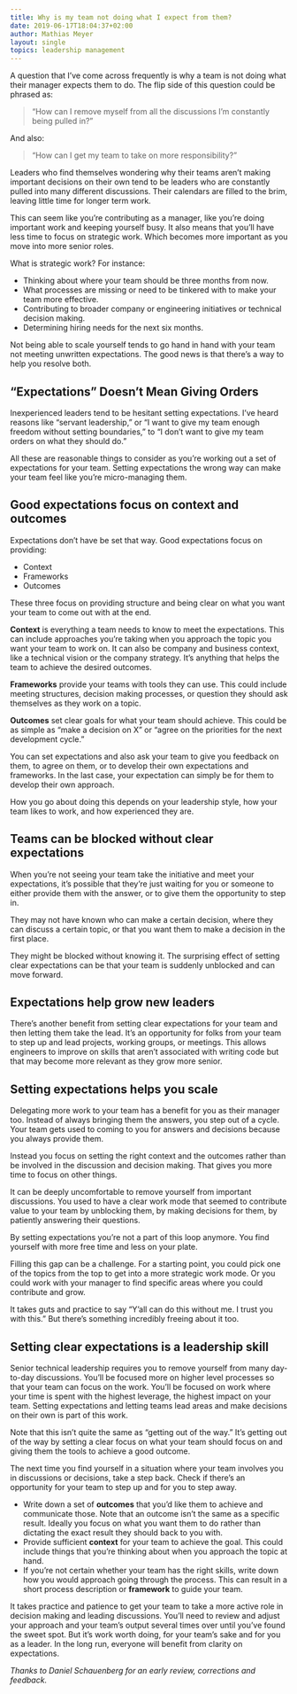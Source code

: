 ```yaml
---
title: Why is my team not doing what I expect from them?
date: 2019-06-17T18:04:37+02:00
author: Mathias Meyer
layout: single
topics: leadership management
---
```


A question that I’ve come across frequently is why a team is not doing what their manager expects them to do. The flip side of this question could be phrased as:

> “How can I remove myself from all the discussions I’m constantly being pulled in?”

And also:

> “How can I get my team to take on more responsibility?”

Leaders who find themselves wondering why their teams aren’t making important decisions on their own tend to be leaders who are constantly pulled into many different discussions. Their calendars are filled to the brim, leaving little time for longer term work.

This can seem like you’re contributing as a manager, like you’re doing important work and keeping yourself busy. It also means that you’ll have less time to focus on strategic work. Which becomes more important as you move into more senior roles.

What is strategic work? For instance:

* Thinking about where your team should be three months from now.
* What processes are missing or need to be tinkered with to make your team more effective.
* Contributing to broader company or engineering initiatives or technical decision making.
* Determining hiring needs for the next six months.

Not being able to scale yourself tends to go hand in hand with your team not meeting unwritten expectations. The good news is that there’s a way to help you resolve both.

## “Expectations” Doesn’t Mean Giving Orders

Inexperienced leaders tend to be hesitant setting expectations. I’ve heard reasons like “servant leadership,” or “I want to give my team enough freedom without setting boundaries,” to “I don’t want to give my team orders on what they should do.”

All these are reasonable things to consider as you’re working out a set of expectations for your team. Setting expectations the wrong way can make your team feel like you’re micro-managing them.

## Good expectations focus on context and outcomes

Expectations don’t have be set that way. Good expectations focus on providing:

* Context
* Frameworks
* Outcomes

These three focus on providing structure and being clear on what you want your team to come out with at the end.

**Context** is everything a team needs to know to meet the expectations. This can include approaches you’re taking when you approach the topic you want your team to work on. It can also be company and business context, like a technical vision or the company strategy. It’s anything that helps the team to achieve the desired outcomes.

**Frameworks** provide your teams with tools they can use. This could include meeting structures, decision making processes, or question they should ask themselves as they work on a topic.

**Outcomes** set clear goals for what your team should achieve. This could be as simple as “make a decision on X” or “agree on the priorities for the next development cycle.”

You can set expectations and also ask your team to give you feedback on them, to agree on them, or to develop their own expectations and frameworks. In the last case, your expectation can simply be for them to develop their own approach.

How you go about doing this depends on your leadership style, how your team likes to work, and how experienced they are.

## Teams can be blocked without clear expectations

When you’re not seeing your team take the initiative and meet your expectations, it’s possible that they’re just waiting for you or someone to either provide them with the answer, or to give them the opportunity to step in.

They may not have known who can make a certain decision, where they can discuss a certain topic, or that you want them to make a decision in the first place.

They might be blocked without knowing it. The surprising effect of setting clear expectations can be that your team is suddenly unblocked and can move forward.

## Expectations help grow new leaders

There’s another benefit from setting clear expectations for your team and then letting them take the lead. It’s an opportunity for folks from your team to step up and lead projects, working groups, or meetings. This allows engineers to improve on skills that aren’t associated with writing code but that may become more relevant as they grow more senior.

## Setting expectations helps you scale

Delegating more work to your team has a benefit for you as their manager too. Instead of always bringing them the answers, you step out of a cycle. Your team gets used to coming to you for answers and decisions because you always provide them. 

Instead you focus on setting the right context and the outcomes rather than be involved in the discussion and decision making. That gives you more time to focus on other things.

It can be deeply uncomfortable to remove yourself from important discussions. You used to have a clear work mode that seemed to contribute value to your team by unblocking them, by making decisions for them, by patiently answering their questions.

By setting expectations you’re not a part of this loop anymore. You find yourself with more free time and less on your plate.

Filling this gap can be a challenge. For a starting point, you could pick one of the topics from the top to get into a more strategic work mode. Or you could work with your manager to find specific areas where you could contribute and grow.

It takes guts and practice to say “Y’all can do this without me. I trust you with this.” But there’s something incredibly freeing about it too.

## Setting clear expectations is a leadership skill

Senior technical leadership requires you to remove yourself from many day-to-day discussions. You’ll be focused more on higher level processes so that your team can focus on the work. You’ll be focused on work where your time is spent with the highest leverage, the highest impact on your team. Setting expectations and letting teams lead areas and make decisions on their own is part of this work.

Note that this isn’t quite the same as “getting out of the way.” It’s getting out of the way by setting a clear focus on what your team should focus on and giving them the tools to achieve a good outcome.

The next time you find yourself in a situation where your team involves you in discussions or decisions, take a step back. Check if there’s an opportunity for your team to step up and for you to step away.

* Write down a set of **outcomes** that you’d like them to achieve and communicate those. Note that an outcome isn’t the same as a specific result. Ideally you focus on what you want them to do rather than dictating the exact result they should back to you with.
* Provide sufficient **context** for your team to achieve the goal. This could include things that you’re thinking about when you approach the topic at hand.
* If you’re not certain whether your team has the right skills, write down how you would approach going through the process. This can result in a short process description or **framework** to guide your team.

It takes practice and patience to get your team to take a more active role in decision making and leading discussions. You’ll need to review and adjust your approach and your team’s output  several times over until you’ve found the sweet spot. But it’s work worth doing, for your team’s sake and for you as a leader. In the long run, everyone will benefit from clarity on expectations.

_Thanks to Daniel Schauenberg for an early review, corrections and feedback._